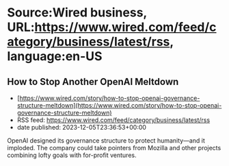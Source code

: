 # Source:Wired business, URL:https://www.wired.com/feed/category/business/latest/rss, language:en-US

## How to Stop Another OpenAI Meltdown
 - [https://www.wired.com/story/how-to-stop-openai-governance-structure-meltdown](https://www.wired.com/story/how-to-stop-openai-governance-structure-meltdown)
 - RSS feed: https://www.wired.com/feed/category/business/latest/rss
 - date published: 2023-12-05T23:36:53+00:00

OpenAI designed its governance structure to protect humanity—and it imploded. The company could take pointers from Mozilla and other projects combining lofty goals with for-profit ventures.

